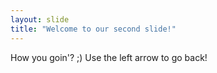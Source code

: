 ```yaml
---
layout: slide
title: "Welcome to our second slide!"
---
```

How you goin'? ;)
Use the left arrow to go back!

